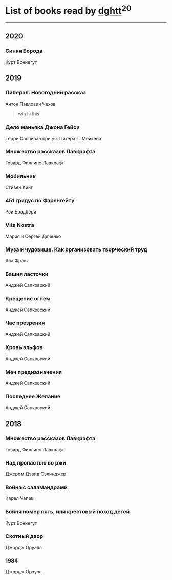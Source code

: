 # List of books read by [dghtt](http://vk.com/id233860015)<sup>20</sup>
---

## 2020

### Синяя Борода
Курт Воннегут



## 2019

### Либерал. Новогодний рассказ
Антон Павлович Чехов
> wth is this


### Дело маньяка Джона Гейси
Терри Салливан при уч. Питера Т. Мейкена


### Множество рассказов Лавкрафта
Говард Филлипс Лавкрафт


### Мобильник
Стивен Кинг


### 451 градус по Фаренгейту
Рэй Брэдбери


### Vita Nostra
Мария и Сергей Дяченко


### Муза и чудовище. Как организовать творческий труд
Яна Франк


### Башня ласточки
Анджей Сапковский


### Крещение огнем
Анджей Сапковский


### Час презрения
Анджей Сапковский


### Кровь эльфов
Анджей Сапковский


### Меч предназначения
Анджей Сапковский


### Последнее Желание
Анджей Сапковский



## 2018

### Множество рассказов Лавкрафта
Говард Филлипс Лавкрафт


### Над пропастью во ржи
Джером Дэвид Сэлинджер


### Война с саламандрами
Карел Чапек


### Бойня номер пять, или крестовый поход детей
Курт Воннегут


### Скотный двор
Джордж Оруэлл


### 1984
Джордж Орэулл



